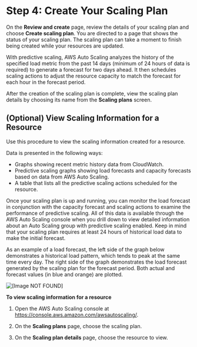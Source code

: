# Step 4: Create Your Scaling Plan<a name="gs-create-scaling-plan"></a>

On the **Review and create** page, review the details of your scaling plan and choose **Create scaling plan**\. You are directed to a page that shows the status of your scaling plan\. The scaling plan can take a moment to finish being created while your resources are updated\. 

With predictive scaling, AWS Auto Scaling analyzes the history of the specified load metric from the past 14 days \(minimum of 24 hours of data is required\) to generate a forecast for two days ahead\. It then schedules scaling actions to adjust the resource capacity to match the forecast for each hour in the forecast period\. 

After the creation of the scaling plan is complete, view the scaling plan details by choosing its name from the **Scaling plans** screen\. 

## \(Optional\) View Scaling Information for a Resource<a name="gs-view-resource"></a>

Use this procedure to view the scaling information created for a resource\. 

Data is presented in the following ways:
+ Graphs showing recent metric history data from CloudWatch\. 
+ Predictive scaling graphs showing load forecasts and capacity forecasts based on data from AWS Auto Scaling\. 
+ A table that lists all the predictive scaling actions scheduled for the resource\.

Once your scaling plan is up and running, you can monitor the load forecast in conjunction with the capacity forecast and scaling actions to examine the performance of predictive scaling\. All of this data is available through the AWS Auto Scaling console when you drill down to view detailed information about an Auto Scaling group with predictive scaling enabled\. Keep in mind that your scaling plan requires at least 24 hours of historical load data to make the initial forecast\. 

As an example of a load forecast, the left side of the graph below demonstrates a historical load pattern, which tends to peak at the same time every day\. The right side of the graph demonstrates the load forecast generated by the scaling plan for the forecast period\. Both actual and forecast values \(in blue and orange\) are plotted\.

![\[Image NOT FOUND\]](http://docs.aws.amazon.com/autoscaling/plans/userguide/images/forecast-actual-graph.png)

**To view scaling information for a resource**

1. Open the AWS Auto Scaling console at [https://console\.aws\.amazon\.com/awsautoscaling/](https://console.aws.amazon.com/awsautoscaling/)\.

1. On the **Scaling plans** page, choose the scaling plan\.

1. On the **Scaling plan details** page, choose the resource to view\. 